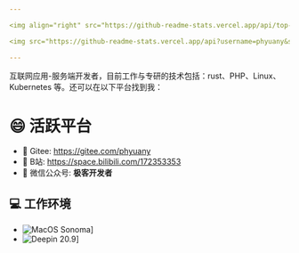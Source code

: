 ```yaml
---

<img align="right" src="https://github-readme-stats.vercel.app/api/top-langs/?username=phyuany&show_icons=true&layout=compact&hide=javascript,html,CSS,SCSS">

<img src="https://github-readme-stats.vercel.app/api?username=phyuany&show_icons=true&icon_color=0366d6&text_color=24292e&bg_color=ffffff">

---
```


互联网应用-服务端开发者，目前工作与专研的技术包括：rust、PHP、Linux、Kubernetes 等。还可以在以下平台找到我：

# 😄 活跃平台
- 🔭 Gitee: <https://gitee.com/phyuany>
- 👯 B站: <https://space.bilibili.com/172353353>
- 💬 微信公众号: **极客开发者**

## 💻 工作环境
- ![MacOS Sonoma](https://img.shields.io/badge/deepin-black?logo=apple)]
- ![Deepin 20.9](https://img.shields.io/badge/deepin-blue?logo=deepin)]


<!--
**kotlindev/kotlindev** is a ✨ _special_ ✨ repository because its `README.md` (this file) appears on your GitHub profile.

Here are some ideas to get you started:

- 🔭 I’m currently working on ...
- 🌱 I’m currently learning ...
- 👯 I’m looking to collaborate on ...
- 🤔 I’m looking for help with ...
- 💬 Ask me about ...
- 📫 How to reach me: ...
- 😄 Pronouns: ...
- ⚡ Fun fact: ...
-->
